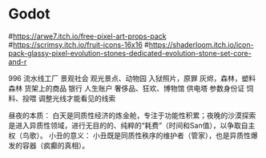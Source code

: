 # Godot

#https://arwe7.itch.io/free-pixel-art-props-pack
#https://scrimsy.itch.io/fruit-icons-16x16
#https://shaderloom.itch.io/icon-pack-glassy-pixel-evolution-stones-dedicated-evolution-stone-set-core-and-r

996
流水线工厂
景观社会
观光景点、动物园
入狱照片，原罪
灰烬，森林，塑料森林
货架上的商品
银行 人生账户
奢侈品、狂欢、博物馆
供电塔
参数身份证
饲料、投喂
调整光线才能看见的线索


昼夜的本质： 白天是同质性经济的炼金舱，专注于功能性积累；夜晚的沙漠探索是进入异质性领域，进行无目的的、纯粹的“耗费”（时间和San值），以争取自主权（鸟歌）。
小丑的意义： 小丑既是同质性秩序的维护者（管家），也是异质性爆发的容器（疯癫的真相）。
